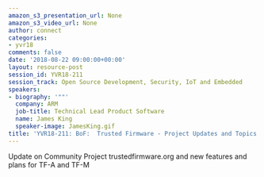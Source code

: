 ```yaml
---
amazon_s3_presentation_url: None
amazon_s3_video_url: None
author: connect
categories:
- yvr18
comments: false
date: '2018-08-22 09:00:00+00:00'
layout: resource-post
session_id: YVR18-211
session_track: Open Source Development, Security, IoT and Embedded
speakers:
- biography: '""'
  company: ARM
  job-title: Technical Lead Product Software
  name: James King
  speaker-image: JamesKing.gif
title: 'YVR18-211: BoF:  Trusted Firmware - Project Updates and Topics'
---
```


Update on Community Project trustedfirmware.org and new features and plans for TF-A and TF-M